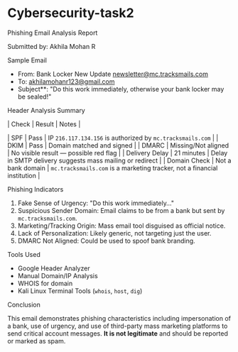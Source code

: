 # Cybersecurity-task2

Phishing Email Analysis Report

Submitted by: Akhila Mohan R



Sample Email

- From: Bank Locker New Update <newsletter@mc.tracksmails.com>  
- To: akhilamohanr123@gmail.com  
- Subject**: "Do this work immediately, otherwise your bank locker may be sealed!"



 Header Analysis Summary

| Check | Result | Notes |

| SPF |  Pass | IP `216.117.134.156` is authorized by `mc.tracksmails.com` |
| DKIM |  Pass | Domain matched and signed |
| DMARC |  Missing/Not aligned | No visible result — possible red flag |
| Delivery Delay |  21 minutes | Delay in SMTP delivery suggests mass mailing or redirect |
| Domain Check |  Not a bank domain | `mc.tracksmails.com` is a marketing tracker, not a financial institution |



Phishing Indicators

1. Fake Sense of Urgency: "Do this work immediately…"
2. Suspicious Sender Domain: Email claims to be from a bank but sent by `mc.tracksmails.com`.
3. Marketing/Tracking Origin: Mass email tool disguised as official notice.
4. Lack of Personalization: Likely generic, not targeting just the user.
5. DMARC Not Aligned: Could be used to spoof bank branding.



Tools Used

- Google Header Analyzer  
- Manual Domain/IP Analysis  
- WHOIS for domain  
- Kali Linux Terminal Tools (`whois`, `host`, `dig`)



Conclusion

This email demonstrates phishing characteristics including impersonation of a bank, use of urgency, and use of third-party mass marketing platforms to send critical account messages. **It is not legitimate** and should be reported or marked as spam.



